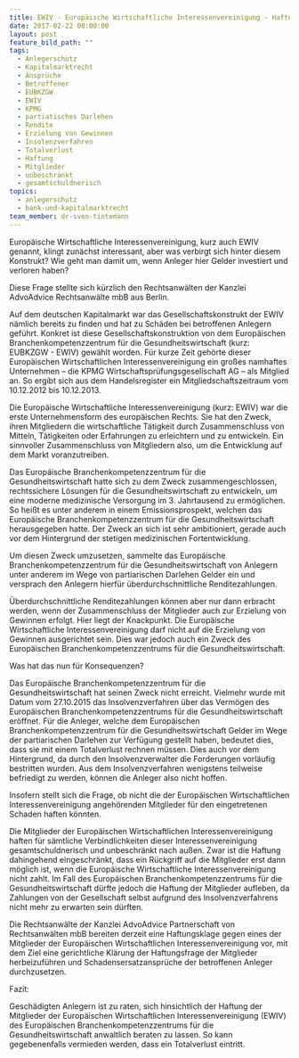 ```yaml
---
title: EWIV - Europäische Wirtschaftliche Interessenvereinigung - Haftungsfalle für Mitglieder?
date: 2017-02-22 00:00:00
layout: post
feature_bild_path: ""
tags:
  - Anlegerschutz
  - Kapitalmarktrecht
  - Ansprüche
  - Betroffener
  - EUBKZGW
  - EWIV
  - KPMG
  - partiatisches Darlehen
  - Rendite
  - Erzielung von Gewinnen
  - Insolenzverfahren
  - Totalverlust
  - Haftung
  - Mitglieder
  - unbeschränkt
  - gesamtschuldnerisch
topics:
  - anlegerschutz
  - bank-und-kapitalmarktrecht
team_member: dr-sven-tintemann
---
```



Europäische Wirtschaftliche Interessenvereinigung, kurz auch EWIV genannt, klingt zunächst interessant, aber was verbirgt sich hinter diesem Konstrukt? Wie geht man damit um, wenn Anleger hier Gelder investiert und verloren haben?

Diese Frage stellte sich kürzlich den Rechtsanwälten der Kanzlei AdvoAdvice Rechtsanwälte mbB aus Berlin.

Auf dem deutschen Kapitalmarkt war das Gesellschaftskonstrukt der EWIV nämlich bereits zu finden und hat zu Schäden bei betroffenen Anlegern geführt. Konkret ist diese Gesellschaftskonstruktion von dem Europäischen Branchenkompetenzzentrum für die Gesundheitswirtschaft (kurz: EUBKZGW - EWIV) gewählt worden. Für kurze Zeit gehörte dieser Europäischen Wirtschaftlichen Interessenvereinigung ein großes namhaftes Unternehmen – die KPMG Wirtschaftsprüfungsgesellschaft AG – als Mitglied an. So ergibt sich aus dem Handelsregister ein Mitgliedschaftszeitraum vom 10.12.2012 bis 10.12.2013.

Die Europäische Wirtschaftliche Interessenvereinigung (kurz: EWIV) war die erste Unternehmensform des europäischen Rechts. Sie hat den Zweck, ihren Mitgliedern die wirtschaftliche Tätigkeit durch Zusammenschluss von Mitteln, Tätigkeiten oder Erfahrungen zu erleichtern und zu entwickeln. Ein sinnvoller Zusammenschluss von Mitgliedern also, um die Entwicklung auf dem Markt voranzutreiben.

Das Europäische Branchenkompetenzzentrum für die Gesundheitswirtschaft hatte sich zu dem Zweck zusammengeschlossen, rechtssichere Lösungen für die Gesundheitswirtschaft zu entwickeln, um eine moderne medizinische Versorgung im 3. Jahrtausend zu ermöglichen. So heißt es unter anderem in einem Emissionsprospekt, welchen das Europäische Branchenkompetenzzentrum für die Gesundheitswirtschaft herausgegeben hatte. Der Zweck an sich ist sehr ambitioniert, gerade auch vor dem Hintergrund der stetigen medizinischen Fortentwicklung.

Um diesen Zweck umzusetzen, sammelte das Europäische Branchenkompetenzzentrum für die Gesundheitswirtschaft von Anlegern unter anderem im Wege von partiarischen Darlehen Gelder ein und versprach den Anlegern hierfür überdurchschnittliche Renditezahlungen.

Überdurchschnittliche Renditezahlungen können aber nur dann erbracht werden, wenn der Zusammenschluss der Mitglieder auch zur Erzielung von Gewinnen erfolgt. Hier liegt der Knackpunkt. Die Europäische Wirtschaftliche Interessenvereinigung darf nicht auf die Erzielung von Gewinnen ausgerichtet sein. Dies war jedoch auch ein Zweck des Europäischen Branchenkompetenzzentrums für die Gesundheitswirtschaft.

Was hat das nun für Konsequenzen?

Das Europäische Branchenkompetenzzentrum für die Gesundheitswirtschaft hat seinen Zweck nicht erreicht. Vielmehr wurde mit Datum vom 27.10.2015 das Insolvenzverfahren über das Vermögen des Europäischen Branchenkompetenzzentrums für die Gesundheitswirtschaft eröffnet. Für die Anleger, welche dem Europäischen Branchenkompetenzzentrum für die Gesundheitswirtschaft Gelder im Wege der partiarischen Darlehen zur Verfügung gestellt haben, bedeutet dies, dass sie mit einem Totalverlust rechnen müssen. Dies auch vor dem Hintergrund, da durch den Insolvenzverwalter die Forderungen vorläufig bestritten wurden. Aus dem Insolvenzverfahren wenigstens teilweise befriedigt zu werden, können die Anleger also nicht hoffen.

Insofern stellt sich die Frage, ob nicht die der Europäischen Wirtschaftlichen Interessenvereinigung angehörenden Mitglieder für den eingetretenen Schaden haften könnten.

Die Mitglieder der Europäischen Wirtschaftlichen Interessenvereinigung haften für sämtliche Verbindlichkeiten dieser Interessenvereinigung gesamtschuldnerisch und unbeschränkt nach außen. Zwar ist die Haftung dahingehend eingeschränkt, dass ein Rückgriff auf die Mitglieder erst dann möglich ist, wenn die Europäische Wirtschaftliche Interessenvereinigung nicht zahlt. Im Fall des Europäischen Branchenkompetenzzentrums für die Gesundheitswirtschaft dürfte jedoch die Haftung der Mitglieder aufleben, da Zahlungen von der Gesellschaft selbst aufgrund des Insolvenzverfahrens nicht mehr zu erwarten sein dürften.

Die Rechtsanwälte der Kanzlei AdvoAdvice Partnerschaft von Rechtsanwälten mbB bereiten derzeit eine Haftungsklage gegen eines der Mitglieder der Europäischen Wirtschaftlichen Interessenvereinigung vor, mit dem Ziel eine gerichtliche Klärung der Haftungsfrage der Mitglieder herbeizuführen und Schadensersatzansprüche der betroffenen Anleger durchzusetzen.

Fazit:

Geschädigten Anlegern ist zu raten, sich hinsichtlich der Haftung der Mitglieder der Europäischen Wirtschaftlichen Interessenvereinigung (EWIV) des Europäischen Branchenkompetenzzentrums für die Gesundheitswirtschaft anwaltlich beraten zu lassen. So kann gegebenenfalls vermieden werden, dass ein Totalverlust eintritt.